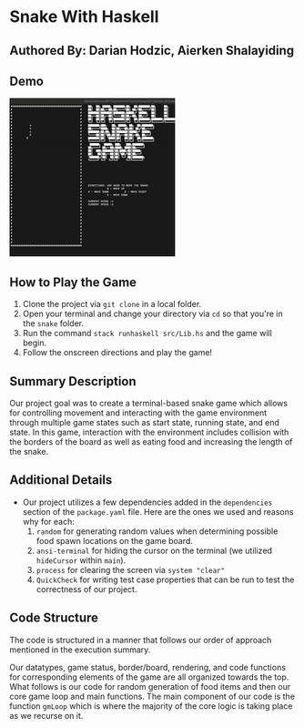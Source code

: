 # Snake With Haskell

## Authored By: Darian Hodzic, Aierken Shalayiding

## Demo
![](docs/snake.gif)

## How to Play the Game
1. Clone the project via `git clone` in a local folder.
2. Open your terminal and change your directory via `cd` so that you're in the `snake` folder.
3. Run the command `stack runhaskell src/Lib.hs` and the game will begin.
4. Follow the onscreen directions and play the game!

## Summary Description

Our project goal was to create a terminal-based snake game which allows for
controlling movement and interacting with the game environment through multiple game states such as start state, running state, and end state. In this game, interaction with the environment includes collision with the borders of the board as well as eating food and increasing the length of the snake. 

## Additional Details
- Our project utilizes a few dependencies added in the `dependencies` section of the `package.yaml` file. Here are the ones we used and reasons why for each:
  1. `random` for generating random values when determining possible food spawn locations on the game board.
  2. `ansi-terminal` for hiding the cursor on the terminal (we utilized `hideCursor` within `main`).
  3. `process` for clearing the screen via `system "clear"`
  4. `QuickCheck` for writing test case properties that can be run to test the correctness of our project.

## Code Structure 
The code is structured in a manner that follows our order of approach mentioned in the execution summary.

Our datatypes, game status, border/board, rendering, and code functions for corresponding elements of the game are all organized towards the top. What follows is our code for random generation of food items and then our core game loop and main functions. The main component of our code is the function `gmLoop` which is where the majority of the core logic is taking place as we recurse on it.

